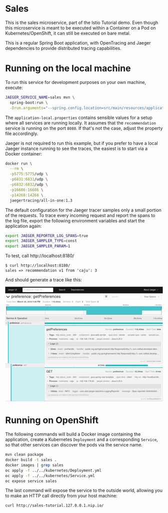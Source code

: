 Sales
==========

This is the sales microservice, part of the Istio Tutorial demo. Even though this microservice is meant to be executed within a Container on a Pod on Kubernetes/OpenShift, it can still be executed on bare metal.

This is a regular Spring Boot application, with OpenTracing and Jaeger dependencies to provide distributed tracing capabilities.

Running on the local machine
============================

To run this service for development purposes on your own machine, execute:

```bash
JAEGER_SERVICE_NAME=sales mvn \
  spring-boot:run \
  -Drun.arguments="--spring.config.location=src/main/resources/application-local.properties"
```

The `application-local.properties` contains sensible values for a setup where all services are running locally. It assumes that the `recommendation` service is running on the port `8080`. If that's not the case, adjust the property file accordingly.

Jaeger is not required to run this example, but if you prefer to have a local Jaeger instance running to see the traces, the easiest is to start via a Docker container:

```bash
docker run \
  --rm \
  -p5775:5775/udp \
  -p6831:6831/udp \
  -p6832:6832/udp \
  -p16686:16686 \
  -p14268:14268 \
  jaegertracing/all-in-one:1.3
```

The default configuration for the Jaeger tracer samples only a small portion of the requests. To trace every incoming request and report the spans to the log file, export the following environment variables and start the application again:

```bash
export JAEGER_REPORTER_LOG_SPANS=true
export JAEGER_SAMPLER_TYPE=const
export JAEGER_SAMPLER_PARAM=1
```

To test, call http://localhost:8180/

```
$ curl http://localhost:8180/
sales => recommendation v1 from 'caju': 3
```

And should generate a trace like this:

![Trace View](trace.png)

Running on OpenShift
====================

The following commands will build a Docker image containing the application, create a Kubernetes `Deployment` and a corresponding `Service`, so that other services can discover the pods via the service name.

```bash
mvn clean package
docker build -t sales .
docker images | grep sales
oc apply -f ../../kubernetes/Deployment.yml
oc apply -f ../../kubernetes/Service.yml
oc expose service sales
```

The last command will expose the service to the outside world, allowing you to make an HTTP call directly from your host machine:

```
curl http://sales-tutorial.127.0.0.1.nip.io/
```
